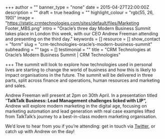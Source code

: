 +++
author = ""
banner_type = "none"
date = 2015-04-27T22:00:00Z
description = ""
draft = true
heading = ""
highlight_colour = "rgb(55, 26, 190)"
image = "https://static.crmtechnologies.com/sites/default/files/Marketing Footer_MBS.png"
intro = "Oracle’s three day Modern Business Summit takes place in London this week, with our CEO Andrew Freeman attending and presenting on the third day."
keywords = []
resource = []
show_contact = "form"
slug = "crm-technologies-oracle’s-modern-business-summit"
subheading = ""
tags = []
testimonial = ""
title = "CRM Technologies at Oracle’s Modern Business Summit | CRM Technologies"

+++
The summit will look to explore how technologies used in personal lives are starting to change the world of business and how this is likely to impact organisations in the future. The summit will be delivered in three parts, split across finance and operations, human resources and marketing and sales.

Andrew Freeman will present at 2pm on 30th April. In a presentation titled “**TalkTalk Business: Lead Management challenges licked with LIP”,** Andrew will explore modern marketing in the digital age, focusing on marketing automation and lead generation with real case examples lifted from TalkTalk’s journey to a best-in-class modern marketing organisation.

We’d love to hear from you if you’re attending: get in touch via [Twitter](http://www.twitter.com/crmtechnologies), or catch up with Andrew on the day!